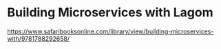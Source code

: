 # Building Microservices with Lagom

https://www.safaribooksonline.com/library/view/building-microservices-with/9781788292658/
